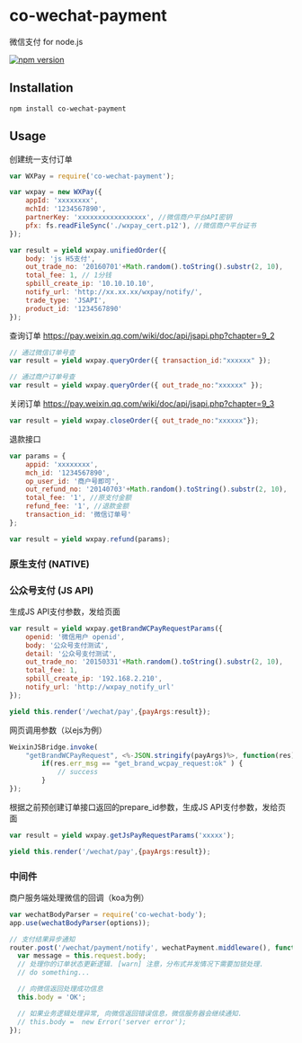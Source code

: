 # co-wechat-payment
微信支付 for node.js

[![npm version](https://badge.fury.io/js/co-wechat-payment.svg)](http://badge.fury.io/js/co-wechat-payment)

## Installation
```
npm install co-wechat-payment
```

## Usage

创建统一支付订单
```js
var WXPay = require('co-wechat-payment');

var wxpay = new WXPay({
	appId: 'xxxxxxxx',
	mchId: '1234567890',
	partnerKey: 'xxxxxxxxxxxxxxxxx', //微信商户平台API密钥
	pfx: fs.readFileSync('./wxpay_cert.p12'), //微信商户平台证书
});

var result = yield wxpay.unifiedOrder({
	body: 'js H5支付',
	out_trade_no: '20160701'+Math.random().toString().substr(2, 10),
	total_fee: 1, // 1分钱
	spbill_create_ip: '10.10.10.10',
	notify_url: 'http://xx.xx.xx/wxpay/notify/',
	trade_type: 'JSAPI',
	product_id: '1234567890'
});
```

查询订单
https://pay.weixin.qq.com/wiki/doc/api/jsapi.php?chapter=9_2
```js
// 通过微信订单号查
var result = yield wxpay.queryOrder({ transaction_id:"xxxxxx" });

// 通过商户订单号查
var result = yield wxpay.queryOrder({ out_trade_no:"xxxxxx" });
```

关闭订单
https://pay.weixin.qq.com/wiki/doc/api/jsapi.php?chapter=9_3
```js
var result = yield wxpay.closeOrder({ out_trade_no:"xxxxxx"});
```
退款接口
```js
var params = {
	appid: 'xxxxxxxx',
	mch_id: '1234567890',
    op_user_id: '商户号即可',
    out_refund_no: '20140703'+Math.random().toString().substr(2, 10),
    total_fee: '1', //原支付金额
    refund_fee: '1', //退款金额
    transaction_id: '微信订单号'
};

var result = yield wxpay.refund(params);
```

### 原生支付 (NATIVE)


### 公众号支付 (JS API)

生成JS API支付参数，发给页面
```js
var result = yield wxpay.getBrandWCPayRequestParams({
	openid: '微信用户 openid',
	body: '公众号支付测试',
    detail: '公众号支付测试',
	out_trade_no: '20150331'+Math.random().toString().substr(2, 10),
	total_fee: 1,
	spbill_create_ip: '192.168.2.210',
	notify_url: 'http://wxpay_notify_url'
});

yield this.render('/wechat/pay',{payArgs:result});
```

网页调用参数（以ejs为例）
```js
WeixinJSBridge.invoke(
	"getBrandWCPayRequest", <%-JSON.stringify(payArgs)%>, function(res){
		if(res.err_msg == "get_brand_wcpay_request:ok" ) {
    		// success
    	}
});
```

根据之前预创建订单接口返回的prepare_id参数，生成JS API支付参数，发给页面
```js
var result = yield wxpay.getJsPayRequestParams('xxxxx');

yield this.render('/wechat/pay',{payArgs:result});
```

### 中间件

商户服务端处理微信的回调（koa为例）
```js
var wechatBodyParser = require('co-wechat-body');
app.use(wechatBodyParser(options));

// 支付结果异步通知
router.post('/wechat/payment/notify', wechatPayment.middleware(), function* (){
  var message = this.request.body;
  // 处理你的订单状态更新逻辑. [warn] 注意，分布式并发情况下需要加锁处理.
  // do something...

  // 向微信返回处理成功信息
  this.body = 'OK';

  // 如果业务逻辑处理异常, 向微信返回错误信息，微信服务器会继续通知.
  // this.body =  new Error('server error');
});
```